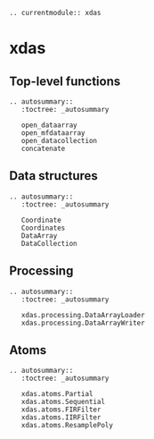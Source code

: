 ```{eval-rst}
.. currentmodule:: xdas
```

# xdas

## Top-level functions

```{eval-rst}
.. autosummary::
   :toctree: _autosummary

   open_dataarray
   open_mfdataarray
   open_datacollection
   concatenate
```

## Data structures

```{eval-rst}
.. autosummary::
   :toctree: _autosummary

   Coordinate
   Coordinates
   DataArray
   DataCollection
```

## Processing
```{eval-rst}
.. autosummary::
   :toctree: _autosummary

   xdas.processing.DataArrayLoader
   xdas.processing.DataArrayWriter
```

## Atoms
```{eval-rst}
.. autosummary::
   :toctree: _autosummary

   xdas.atoms.Partial
   xdas.atoms.Sequential
   xdas.atoms.FIRFilter
   xdas.atoms.IIRFilter
   xdas.atoms.ResamplePoly
```